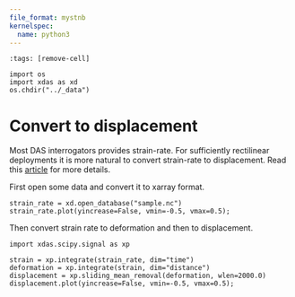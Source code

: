 ```yaml
---
file_format: mystnb
kernelspec:
  name: python3
---
```


```{code-cell}
:tags: [remove-cell]

import os
import xdas as xd
os.chdir("../_data")
```

# Convert to displacement

Most DAS interrogators provides strain-rate. For sufficiently rectilinear deployments 
it is more natural to convert strain-rate to displacement. Read this [article][REF] for 
more details.

First open some data and convert it to xarray format.

```{code-cell} 
strain_rate = xd.open_database("sample.nc")
strain_rate.plot(yincrease=False, vmin=-0.5, vmax=0.5);
```

Then convert strain rate to deformation and then to displacement.

```{code-cell} 
import xdas.scipy.signal as xp

strain = xp.integrate(strain_rate, dim="time")
deformation = xp.integrate(strain, dim="distance")
displacement = xp.sliding_mean_removal(deformation, wlen=2000.0)
displacement.plot(yincrease=False, vmin=-0.5, vmax=0.5);
```

[REF]: <https://doi.org/10.31223/X5ZD3C>